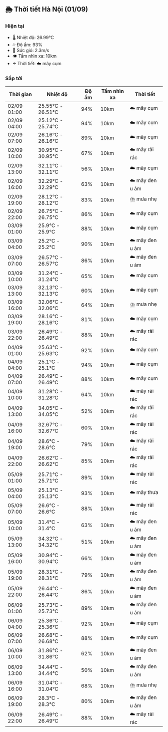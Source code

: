 ## 🌦️ Thời tiết Hà Nội (01/09)

### Hiện tại

- 🌡️ Nhiệt độ: 26.99℃
- 💦 Độ ẩm: 93%
- 💨 Sức gió: 2.3m/s
- 👁️ Tầm nhìn xa: 10km
- ☂️ Thời tiết: ☁️ mây cụm

### Sắp tới

| Thời gian | Nhiệt độ | Độ ẩm | Tầm nhìn xa | Thời tiết |
| --- | --- | --- | --- | --- |
| 02/09 01:00 | 25.55℃ - 26.51℃ | 94% | 10km | ☁️ mây cụm |
| 02/09 04:00 | 25.12℃ - 25.74℃ | 94% | 10km | ☁️ mây cụm |
| 02/09 07:00 | 26.16℃ - 26.16℃ | 89% | 10km | ☁️ mây cụm |
| 02/09 10:00 | 30.95℃ - 30.95℃ | 67% | 10km | ☁️ mây rải rác |
| 02/09 13:00 | 32.11℃ - 32.11℃ | 56% | 10km | ☁️ mây cụm |
| 02/09 16:00 | 32.29℃ - 32.29℃ | 63% | 10km | ☁️ mây đen u ám |
| 02/09 19:00 | 28.12℃ - 28.12℃ | 83% | 10km | ⛈️ mưa nhẹ |
| 02/09 22:00 | 26.75℃ - 26.75℃ | 86% | 10km | ☁️ mây cụm |
| 03/09 01:00 | 25.9℃ - 25.9℃ | 88% | 10km | ☁️ mây cụm |
| 03/09 04:00 | 25.2℃ - 25.2℃ | 90% | 10km | ☁️ mây đen u ám |
| 03/09 07:00 | 26.57℃ - 26.57℃ | 86% | 10km | ☁️ mây đen u ám |
| 03/09 10:00 | 31.24℃ - 31.24℃ | 65% | 10km | ☁️ mây cụm |
| 03/09 13:00 | 32.13℃ - 32.13℃ | 60% | 10km | ☁️ mây cụm |
| 03/09 16:00 | 32.06℃ - 32.06℃ | 64% | 10km | ⛈️ mưa nhẹ |
| 03/09 19:00 | 28.16℃ - 28.16℃ | 81% | 10km | ☁️ mây cụm |
| 03/09 22:00 | 26.49℃ - 26.49℃ | 88% | 10km | ☁️ mây rải rác |
| 04/09 01:00 | 25.63℃ - 25.63℃ | 92% | 10km | ☁️ mây cụm |
| 04/09 04:00 | 25.1℃ - 25.1℃ | 94% | 10km | ☁️ mây cụm |
| 04/09 07:00 | 26.49℃ - 26.49℃ | 88% | 10km | ☁️ mây cụm |
| 04/09 10:00 | 31.28℃ - 31.28℃ | 64% | 10km | ☁️ mây rải rác |
| 04/09 13:00 | 34.05℃ - 34.05℃ | 52% | 10km | ☁️ mây rải rác |
| 04/09 16:00 | 32.67℃ - 32.67℃ | 60% | 10km | ☁️ mây rải rác |
| 04/09 19:00 | 28.6℃ - 28.6℃ | 79% | 10km | ☁️ mây rải rác |
| 04/09 22:00 | 26.62℃ - 26.62℃ | 85% | 10km | ☁️ mây rải rác |
| 05/09 01:00 | 25.71℃ - 25.71℃ | 89% | 10km | ☁️ mây rải rác |
| 05/09 04:00 | 25.13℃ - 25.13℃ | 93% | 10km | ☁️ mây thưa |
| 05/09 07:00 | 26.6℃ - 26.6℃ | 88% | 10km | ☁️ mây rải rác |
| 05/09 10:00 | 31.4℃ - 31.4℃ | 63% | 10km | ☁️ mây đen u ám |
| 05/09 13:00 | 34.32℃ - 34.32℃ | 51% | 10km | ☁️ mây đen u ám |
| 05/09 16:00 | 30.94℃ - 30.94℃ | 66% | 10km | ☁️ mây đen u ám |
| 05/09 19:00 | 28.31℃ - 28.31℃ | 79% | 10km | ☁️ mây đen u ám |
| 05/09 22:00 | 26.44℃ - 26.44℃ | 86% | 10km | ☁️ mây đen u ám |
| 06/09 01:00 | 25.73℃ - 25.73℃ | 89% | 10km | ☁️ mây đen u ám |
| 06/09 04:00 | 25.36℃ - 25.36℃ | 92% | 10km | ☁️ mây cụm |
| 06/09 07:00 | 26.68℃ - 26.68℃ | 88% | 10km | ☁️ mây cụm |
| 06/09 10:00 | 31.86℃ - 31.86℃ | 62% | 10km | ☁️ mây đen u ám |
| 06/09 13:00 | 34.44℃ - 34.44℃ | 50% | 10km | ☁️ mây đen u ám |
| 06/09 16:00 | 31.04℃ - 31.04℃ | 68% | 10km | ⛈️ mưa nhẹ |
| 06/09 19:00 | 28.3℃ - 28.3℃ | 80% | 10km | ☁️ mây đen u ám |
| 06/09 22:00 | 26.49℃ - 26.49℃ | 88% | 10km | ☁️ mây rải rác |

